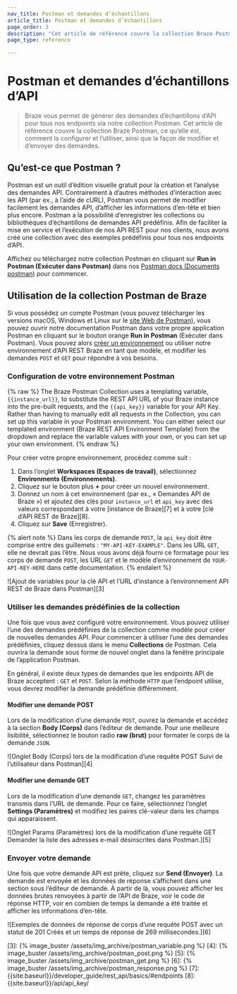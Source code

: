 ```yaml
---
nav_title: Postman et demandes d’échantillons
article_title: Postman et demandes d’échantillons
page_order: 3
description: "Cet article de référence couvre la collection Braze Postman, ce qu’elle est, comment la configurer et l’utiliser, ainsi que la façon de modifier et d’envoyer des demandes."
page_type: reference

---
```


# Postman et demandes d’échantillons d’API

> Braze vous permet de générer des demandes d’échantillons d’API pour tous nos endpoints via notre collection Postman. Cet article de référence couvre la collection Braze Postman, ce qu’elle est, comment la configurer et l’utiliser, ainsi que la façon de modifier et d’envoyer des demandes.

## Qu’est-ce que Postman ?

Postman est un outil d’édition visuelle gratuit pour la création et l’analyse des demandes API. Contrairement à d’autres méthodes d’interaction avec les API (par ex., à l’aide de cURL), Postman vous permet de modifier facilement les demandes API, d’afficher les informations d’en-tête et bien plus encore. Postman a la possibilité d’enregistrer les collections ou bibliothèques d’échantillons de demandes API prédéfinis. Afin de faciliter la mise en service et l’exécution de nos API REST pour nos clients, nous avons créé une collection avec des exemples prédéfinis pour tous nos endpoints d’API.

Affichez ou téléchargez notre collection Postman en cliquant sur **Run in Postman (Exécuter dans Postman)** dans nos [Postman docs (Documents postman)](https://documenter.getpostman.com/view/4689407/SVYrsdsG?version=latest#intro) pour commencer.

## Utilisation de la collection Postman de Braze

Si vous possédez un compte Postman (vous pouvez télécharger les versions macOS, Windows et Linux sur le [site Web de Postman][1]), vous pouvez ouvrir notre documentation Postman dans votre propre application Postman en cliquant sur le bouton orange **Run in Postman** (Exécuter dans Postman). Vous pouvez alors [créer un environnement](#setting-up-your-postman-environment) ou utiliser notre environnement d’API REST Braze en tant que modèle, et modifier les demandes `POST` et `GET` pour répondre à vos besoins.

### Configuration de votre environnement Postman

{% raw %}
The Braze Postman Collection uses a templating variable, `{{instance_url}}`, to substitute the REST API URL of your Braze instance into the pre-built requests, and the `{{api_key}}` variable for your API Key. Rather than having to manually edit all requests in the Collection, you can set up this variable in your Postman environment. You can either select our templated environment (Braze REST API Environment Template) from the dropdown and replace the variable values with your own, or you can set up your own environment.
{% endraw %}

Pour créer votre propre environnement, procédez comme suit :

1. Dans l’onglet **Workspaces (Espaces de travail)**, sélectionnez **Environments (Environnements)**.
2. Cliquez sur le bouton plus **+** pour créer un nouvel environnement.
3. Donnez un nom à cet environnement (par ex., « Demandes API de Braze ») et ajoutez des clés pour `instance_url` et `api_key` avec des valeurs correspondant à votre [instance de Braze][7] et à votre [clé d’API REST de Braze][8].
4. Cliquez sur **Save** (Enregistrer).

{% alert note %}
Dans les corps de demande `POST`, la `api_key` doit être comprise entre des guillemets : `"MY-API-KEY-EXAMPLE"`. Dans les URL `GET`, elle ne devrait pas l’être. Nous vous avons déjà fourni ce formatage pour les corps de demande `POST`, les URL `GET` et le modèle d’environnement de `YOUR-API-KEY-HERE` dans cette documentation.
{% endalert %}

![Ajout de variables pour la clé API et l’URL d’instance à l’environnement API REST de Braze dans Postman][3]

### Utiliser les demandes prédéfinies de la collection

Une fois que vous avez configuré votre environnement. Vous pouvez utiliser l’une des demandes prédéfinies de la collection comme modèle pour créer de nouvelles demandes API. Pour commencer à utiliser l’une des demandes prédéfinies, cliquez dessus dans le menu **Collections** de Postman. Cela ouvrira la demande sous forme de nouvel onglet dans la fenêtre principale de l’application Postman.

En général, il existe deux types de demandes que les endpoints API de Braze acceptent : `GET` et `POST`. Selon la méthode `HTTP` que l’endpoint utilise, vous devrez modifier la demande prédéfinie différemment.

#### Modifier une demande POST

Lors de la modification d’une demande `POST`, ouvrez la demande et accédez à la section **Body (Corps)** dans l’éditeur de demande. Pour une meilleure lisibilité, sélectionnez le bouton radio **raw (brut)** pour formater le corps de la demande `JSON`.

![Onglet Body (Corps) lors de la modification d’une requête POST Suivi de l’utilisateur dans Postman][4]

#### Modifier une demande GET

Lors de la modification d’une demande `GET`, changez les paramètres transmis dans l’URL de demande. Pour ce faire, sélectionnez l’onglet **Settings (Paramètres)** et modifiez les paires clé-valeur dans les champs qui apparaissent.

![Onglet Params (Paramètres) lors de la modification d’une requête GET Demander la liste des adresses e-mail désinscrites dans Postman.][5]

### Envoyer votre demande

Une fois que votre demande API est prête, cliquez sur **Send (Envoyer)**. La demande est envoyée et les données de réponse s’affichent dans une section sous l’éditeur de demande. À partir de là, vous pouvez afficher les données brutes renvoyées à partir de l’API de Braze, voir le code de réponse HTTP, voir en combien de temps la demande a été traitée et afficher les informations d’en-tête.

![Exemples de données de réponse de corps d’une requête POST avec un statut de 201 Créés et un temps de réponse de 269 millisecondes.][6]

[1]: https://www.getpostman.com
[3]: {% image_buster /assets/img_archive/postman_variable.png %}
[4]: {% image_buster /assets/img_archive/postman_post.png %}
[5]: {% image_buster /assets/img_archive/postman_get.png %}
[6]: {% image_buster /assets/img_archive/postman_response.png %}
[7]: {{site.baseurl}}/developer_guide/rest_api/basics/#endpoints
[8]: {{site.baseurl}}/api/api_key/

